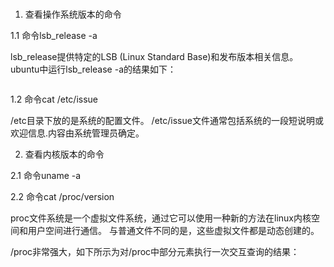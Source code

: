 # 
1. 查看操作系统版本的命令

1.1 命令lsb_release -a

lsb_release提供特定的LSB (Linux Standard Base)和发布版本相关信息。
ubuntu中运行lsb_release -a的结果如下：
```
```

1.2 命令cat /etc/issue

/etc目录下放的是系统的配置文件。
/etc/issue文件通常包括系统的一段短说明或欢迎信息.内容由系统管理员确定。


2. 查看内核版本的命令

2.1 命令uname -a


2.2 命令cat /proc/version

proc文件系统是一个虚拟文件系统，通过它可以使用一种新的方法在linux内核空间和用户空间进行通信。
与普通文件不同的是，这些虚拟文件都是动态创建的。

/proc非常强大，如下所示为对/proc中部分元素执行一次交互查询的结果：